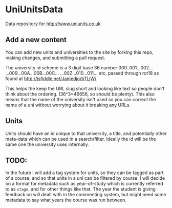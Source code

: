 UniUnitsData
============

Data repository for http://www.uniunits.co.uk

## Add a new content
You can add new units and universities to the site by forking this repo, making changes, and submitting a pull request.

The university id scheme is a 3 digit base 36 number 000..001...002... ...009...00A...00B...00C... ...00Z...010...011... etc, passed through rot18 as found at http://jsfiddle.net/Jamedjo/bTLjW/

This helps the keep the URL slug short and looking like text so people don't think about the ordering. (36^3=46656, so should be plenty). This also means that the name of the university isn't used so you can correct the name of a uni without worrying about it breaking any URLs.

## Units
Units should have an id unique to that university, a title, and potentially other meta-data which can be used in a search/filter. Ideally the id will be the same one the university uses internally.

## TODO:
In the future I will add a tag system for units, so they can be tagged as part of a course, and so that units in a uni can be filtered by course.
I will decide on a format for metadata such as year-of-study which is currently referred to as `stage`, and for other things like that. The year the student is giving feedback on will dealt with in the commenting system, but might need some metadata to say what years the course was run between.
